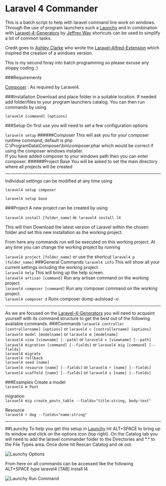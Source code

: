 Laravel 4 Commander
===================

This is a batch script to help with laravel command line work on windows. 
Through the use of program launchers such a [Launchy](http://www.launchy.net/) and in combination with [Laravel-4-Generators](https://github.com/JeffreyWay/Laravel-4-Generators) by [Jeffrey Way](https://twitter.com/jeffrey_way) shortcuts can be used to simplify a lot of common tasks.

Credit goes to [Ashley Clarke](https://github.com/clarkeash) who wrote the [Laravel-Alfred-Extension](https://github.com/clarkeash/Laravel-Alfred-Extension) which inspired the creation of a windows version.

This is my second foray into batch programming so please excuse any sloppy coding :)

###Requirements

[Composer](http://getcomposer.org/download/) : As required by Laravel4.


###Installation
Download and place folder in a suitable location.
If needed add folder/files to your program launchers catalog.
You can then run commands by using

```laravel4 [command] [options]```

###Setup
On first use you will need to set a few configuration options

```laravel4 setup```
######Composer
This will ask you for your composer runtime command, default is php C:\ProgramData\Composer\bin\composer.phar which would be correct if using the composer windows installer.<br>
If you have added composer to your windows path then you can enter composer.
######Project Base
You will be asked to set the main directory where all projects will be created
***
Individual settings can be modified at any time using

```laravel4 setup composer```

```laravel4 setup base```


###Project
A new project can be created by using

```laravel4 install [folder_name]```  ie: ```laravel4 install l4```

This will then Download the latest version of Laravel within the chosen folder and set this new installation as the working project.

From here any commands run will be executed on this working project.
At any time you can change the working project by running

```laravel4 project [folder_name]``` or use the shortcut ```laravel4 p [folder_name]```
###General Commands
```laravel4 info``` This will show all your current settings including the working project.<br>
```laravel4 help``` This will bring up the help screen.<br>
```laravel4 artisan [command]``` Run any artisan command on the working project.<br>
```laravel4 composer [command]``` Run any composer command on the working project.<br>
```laravel4 composer d``` Runs composer dump-autoload -o
***
As we are focused on the [Laravel-4-Generators](https://github.com/JeffreyWay/Laravel-4-Generators) you will need to acquaint yourself with its command structure to get the best out of the following available commands.
###Commands
```laravel4 controller [controllername] [options]``` or ```laravel4 c [controllername] [options]```<br>
```laravel4 model [modelname]``` or ```laravel4 m [modelname]```<br>
```laravel4 view [viewname] [--path]``` or ```laravel4 v [viewname] [--path]```<br>
```laravel4 migration [command] [--fields]``` or ```laravel4 mig [command] [--fields]```<br>
```laravel4 migrate```<br>
```laravel4 rollback```<br>
```laravel4 seed [name]```<br>
```laravel4 resource [name] [--fields]``` or ```laravel4 r [name] [--fields]```<br>
```laravel4 scaffold [name] [--fields]``` or ```laravel4 s [name] [--fields]```<br>
 
###Examples
Create a model<br>
```laravel4 m Post```

migration<br>
```laravel4 mig create_posts_table --fields="title:string, body:text"```

Resource<br>
```laravel4 r dog --fields="name:string"```
***
##Launchy
To help you get this setup in [Launchy](http://www.launchy.net/) hit ALT+SPACE to bring up its window and click on the options icon (top right). On the Catalog tab you will need to add the laravel commander folder to the Directories and \*.\* to the File Types area. Once done hit Rescan Catalog and ok out.

![Launchy Options](https://dl.dropboxusercontent.com/s/hjelyeg8jaaiibz/launchy1ss.png "Launchy Options")

From here on all commands can be accessed like the following<br>
ALT+SPACE type laravel4 [TAB] install l4

![Launchy Run Command](https://dl.dropboxusercontent.com/s/2gedudufdeikf75/launchy2ss.png "Launchy Run Command")